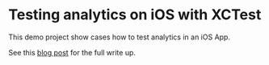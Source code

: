 # Testing analytics on iOS with XCTest
This demo project show cases how to test analytics in an iOS App.

See this [blog post](http://www.matrixprojects.net/p/testing-ios-analytics-with-xctest/) for the full write up.
